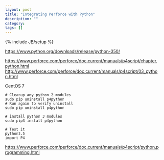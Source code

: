 ```yaml
---
layout: post
title: "Integrating Perforce with Python"
description: ""
category:
tags: []
---
```

{% include JB/setup %}

https://www.python.org/downloads/release/python-350/


https://www.perforce.com/perforce/doc.current/manuals/p4script/chapter.python.html
http://www.perforce.com/perforce/doc.current/manuals/p4script/03_python.html

CentOS 7

    # Cleanup any python 2 modules
    sudo pip uninstall p4python
    # Run again to verify uninstall
    sudo pip uninstall p4python

    # install python 3 modules
    sudo pip3 install p4python

    # Test it
    python3.5
    import P4



https://www.perforce.com/perforce/doc.current/manuals/p4script/python.programming.html
